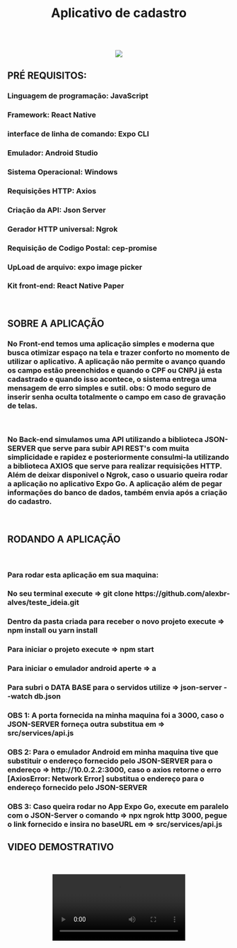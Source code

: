 <h1 align="center">Aplicativo de cadastro</h1>
<br>
<br>
<p align="center">
<img src="https://user-images.githubusercontent.com/103543739/200905877-6e491602-2b1b-4c6a-9391-b73af6c0e19c.png">
</p>







<h2>PRÉ REQUISITOS:</>
<h3> Linguagem de programação: JavaScript </h3>
<h3> Framework: React Native </h3>
<h3> interface de linha de comando: Expo CLI </h3>
<h3> Emulador: Android Studio </h3>
<h3> Sistema Operacional: Windows </h3>
<h3> Requisições HTTP: Axios </h3>
<h3> Criação da API: Json Server</h3>
<h3> Gerador HTTP universal: Ngrok</h3>
<h3> Requisição de Codigo Postal: cep-promise</h3>
<h3> UpLoad de arquivo: expo image picker</h3>
<h3> Kit front-end: React Native Paper</h3>

<br>

<h2>SOBRE A APLICAÇÃO</h2>

<h3> No Front-end temos uma aplicação simples e  moderna que busca otimizar espaço na tela e trazer 
conforto no momento de utilizar o aplicativo. A aplicação não permite o avanço quando os campo estão 
preenchidos e quando o CPF ou CNPJ já esta cadastrado e quando isso acontece, o sistema entrega uma 
mensagem de erro simples e sutil. 
obs: O modo seguro de inserir senha oculta totalmente o campo em caso de gravação de telas. 
</h3>
<br>
<h3>No Back-end simulamos uma API utilizando a biblioteca JSON-SERVER que serve para subir API REST's com muita simplicidade
e rapidez e posteriormente consulmi-la utilizando a biblioteca AXIOS que serve para realizar requisições HTTP.
Além de deixar disponivel o Ngrok, caso o usuario queira rodar a aplicação no aplicativo Expo Go.
A aplicação além de pegar informações do banco de dados, também envia após a criação do cadastro.

</h3>
<br>

<h2>RODANDO A APLICAÇÃO</h2>
<br>
<h3>Para rodar esta aplicação em sua maquina: </h3>
<h3>No seu terminal execute => git clone https://github.com/alexbr-alves/teste_ideia.git </h3>
<h3>Dentro da pasta criada para receber o novo projeto execute => npm install ou yarn install</h3>
<h3>Para iniciar o projeto execute => npm start</h3>
<h3>Para iniciar o emulador android aperte => a </h3>
<h3>Para subri o DATA BASE para o servidos utilize => json-server --watch db.json </h3>

<h3> 
OBS 1: A porta fornecida na minha maquina foi a 3000, 
caso o JSON-SERVER forneça outra substitua em => src/services/api.js
</h3>

<h3>
OBS 2: Para o emulador Android em minha maquina tive que substituir o endereço  fornecido pelo JSON-SERVER 
para o endereço => http://10.0.2.2:3000, caso o axios retorne o erro [AxiosError: Network Error] substitua o endereço 
para o endereço fornecido pelo JSON-SERVER
</h3>

<h3>
OBS 3: Caso queira rodar no App Expo Go, execute em paralelo com o JSON-Server o 
comando => npx ngrok http 3000, pegue o link fornecido e insira no baseURL  em => src/services/api.js
</h3>





<h2>VIDEO DEMOSTRATIVO</h2>
<br>





<p align="center">
<video src="https://user-images.githubusercontent.com/103543739/200909080-abb64f9a-ec17-46b8-b46e-d287f970c8bb.mp4">
</p>




